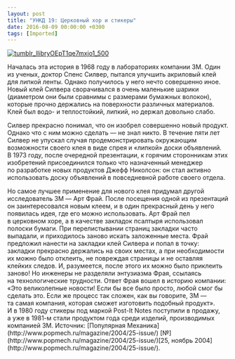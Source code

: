 ```yaml
---
layout: post
title: "УНКД 19: Церковный хор и стикеры"
date: 2016-08-09 00:00:00 +0300
tags: [Imported]
---
```


[![tumblr_llibryOEpT1qe7mxjo1_500](https://vlaim.s3.amazonaws.com/uploads/2016/08/tumblr_llibryOEpT1qe7mxjo1_500.jpg)](https://vlaim.s3.amazonaws.com/uploads/2016/08/tumblr_llibryOEpT1qe7mxjo1_500.jpg)

Началась эта история в 1968 году в лабораториях компании 3M. Один из ученых, доктор Спенс Силвер, пытался улучшить акриловый клей для липкой ленты. Однако получилось у него нечто совершенно иное. Новый клей Силвера сворачивался в очень маленькие шарики (диаметром они были сравнимы с размерами бумажных волокон), которые прочно держались на поверхности различных материалов. Клей был водо- и теплостойкий, липкий, но держал довольно слабо.

Силвер прекрасно понимал, что он изобрел совершенно новый продукт. Однако что с ним можно сделать — не знал никто. В течение пяти лет Силвер не упускал случая продемонстрировать окружающим возможности своего клея в виде спрея и «липкой» доски объявлений. В 1973 году, после очередной презентации, к горячим сторонникам этих изобретений присоединился только что назначенный менеджер по разработке новых продуктов Джефф Николсон: он стал активно использовать доску объявлений в повседневной работе своего отдела.

<div class="article-detail-cut-hidden">Но самое лучшее применение для нового клея придумал другой исследователь 3M — Арт Фрай. После посещения одной из презентаций он заинтересовался новым клеем, и в один прекрасный день у него появилась идея, где его можно использовать. Арт Фрай пел в церковном хоре, а в качестве закладок псалтыря использовал полоски бумаги. При перелистывании страниц закладки часто выпадали, и приходилось заново искать заложенные места. Фрай предложил нанести на закладки клей Силвера и попал в точку: закладки прекрасно держались на своих местах, а при необходимости их можно было отклеить, не повреждая страницы и не оставляя клейких следов. И, разумеется, после этого их можно было приклеить заново! Но инженеры не разделяли энтузиазма Фрая, ссылаясь на технологические трудности. Ответ Фрая вошел в историю компании: «Это великолепные новости! Если бы все было просто, любой смог бы сделать это. Если же процесс так сложен, как вы говорите, 3M — та самая компания, которая сможет изготовить подобный продукт». И в 1980 году стикеры под маркой Post-It Notes поступили в продажу, а уже в 1981-м стали продуктом года среди изделий, производимых компанией ЗМ. Источник: [Популярная Механика](http://www.popmech.ru/magazine/2004/25-issue/) [№](http://www.popmech.ru/magazine/2004/25-issue/)[25, ноябрь 2004](http://www.popmech.ru/magazine/2004/25-issue/).  </div>